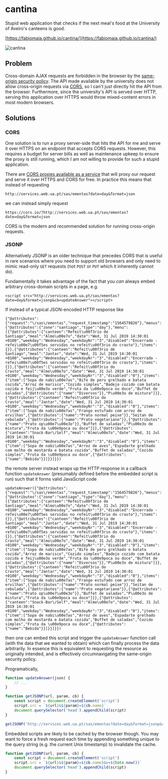 # cantina

Stupid web application that checks if the next meal's food at the University of Aveiro's canteens is good.

[https://fabiomaia.github.io/cantina/](https://fabiomaia.github.io/cantina/)

![cantina](http://i.imgur.com/nOzZbIq.png)

## Problem

Cross-domain AJAX requests are forbidden in the browser by the [same-origin security policy](https://en.wikipedia.org/wiki/Same-origin_policy). The API made available by the university does not allow cross-origin requests via [CORS](https://developer.mozilla.org/en-US/docs/Web/HTTP/CORS), so I can't just directly hit the API from the browser. Furthermore, since the university's API is served over HTTP, serving this application over HTTPS would throw mixed-content errors in most modern browsers.

## Solutions

### CORS

One solution is to run a proxy server-side that hits the API for me and serve it over HTTPS on an endpoint that accepts CORS requests. However, this requires a budget for server bills as well as maintenance upkeep to ensure the proxy is still running, which I am not willing to provide for such a stupid application.

There are [CORS proxies available as a service](https://gist.github.com/jimmywarting/ac1be6ea0297c16c477e17f8fbe51347) that will proxy our request and serve it over HTTPS and CORS for free. In practice this means that instead of requesting

```
http://services.web.ua.pt/sas/ementas?date=day&format=json
```

we can instead simply request

```
https://cors.io/?http://services.web.ua.pt/sas/ementas?date=day&format=json
```

CORS is the modern and recommended solution for running cross-origin requests.

### JSONP

Alternatively JSONP is an older technique that precedes CORS that is useful in rare scenarios where you need to support old browsers and only need to mimic read-only `GET` requests (not `POST` or `PUT` which it inherently cannot do).

Fundamentally it takes advantage of the fact that you *can* always embed arbitrary cross-domain scripts in a page, e.g.

```
<script src="http://services.web.ua.pt/sas/ementas?date=day&format=jsonp&cb=updateAnswer"></script>
```

If instead of a typical JSON-encoded HTTP response like

```
{"@attributes":{"request":"\/sas\/ementas","request_timestamp":"1564579826"},"menus":{"@attributes":{"zone":"santiago","type":"day"},"menu":[{"@attributes":{"canteen":"Refeit\u00f3rio de Santiago","meal":"Almo\u00e7o","date":"Wed, 31 Jul 2019 14:30:01 +0100","weekday":"Wednesday","weekdayNr":"3","disabled":"Encerrado - refei\u00e7\u00f5es servidas no refeit\u00f3rio do crasto"},"items":{}},{"@attributes":{"canteen":"Refeit\u00f3rio de Santiago","meal":"Jantar","date":"Wed, 31 Jul 2019 14:30:01 +0100","weekday":"Wednesday","weekdayNr":"3","disabled":"Encerrado - refei\u00e7\u00f5es servidas no refeit\u00f3rio do crasto"},"items":{}},{"@attributes":{"canteen":"Refeit\u00f3rio do Crasto","meal":"Almo\u00e7o","date":"Wed, 31 Jul 2019 14:30:01 +0100","weekday":"Wednesday","weekdayNr":"3","disabled":"0"},"items":{"item":["Sopa de nabi\u00e7as","Bife de peru grelhado e batata cozida","Arroz de marisco","Cozido simples","Badejo cozido com batata cozida e feij\u00e3o verde","Fruta da \u00e9poca ou doce","Buffet de saladas",{"@attributes":{"name":"Diversos"}},"P\u00e3o de mistura"]}},{"@attributes":{"canteen":"Refeit\u00f3rio do Crasto","meal":"Jantar","date":"Wed, 31 Jul 2019 14:30:01 +0100","weekday":"Wednesday","weekdayNr":"3","disabled":"0"},"items":{"item":["Sopa de nabi\u00e7as","Frango estufado com arroz de ervilhas",{"@attributes":{"name":"Prato normal peixe"}},"Seitan de cebolada",{"@attributes":{"name":"Prato vegetariano"}},{"@attributes":{"name":"Prato op\u00e7\u00e3o"}},"Buffet de saladas","P\u00e3o de mistura","Fruta da \u00e9poca ou doce"]}},{"@attributes":{"canteen":"Snack-Bar\/Self","meal":"Almo\u00e7o","date":"Wed, 31 Jul 2019 14:30:01 +0100","weekday":"Wednesday","weekdayNr":"3","disabled":"0"},"items":{"item":["Sopa de nabi\u00e7as","Arroz de aves","Espadarte grelhado com molho de mostarda e batata cozida","Buffet de saladas","Cozido simples","Fruta da \u00e9poca ou doce",{"@attributes":{"name":"Bebida"}}]}}]}})
```

the remote server instead wraps up the HTTP response in a callback function `updateAnswer` (presumably defined before the embedded script is run) such that it forms valid JavaScript code

```
updateAnswer({"@attributes":{"request":"\/sas\/ementas","request_timestamp":"1564579826"},"menus":{"@attributes":{"zone":"santiago","type":"day"},"menu":[{"@attributes":{"canteen":"Refeit\u00f3rio de Santiago","meal":"Almo\u00e7o","date":"Wed, 31 Jul 2019 14:30:01 +0100","weekday":"Wednesday","weekdayNr":"3","disabled":"Encerrado - refei\u00e7\u00f5es servidas no refeit\u00f3rio do crasto"},"items":{}},{"@attributes":{"canteen":"Refeit\u00f3rio de Santiago","meal":"Jantar","date":"Wed, 31 Jul 2019 14:30:01 +0100","weekday":"Wednesday","weekdayNr":"3","disabled":"Encerrado - refei\u00e7\u00f5es servidas no refeit\u00f3rio do crasto"},"items":{}},{"@attributes":{"canteen":"Refeit\u00f3rio do Crasto","meal":"Almo\u00e7o","date":"Wed, 31 Jul 2019 14:30:01 +0100","weekday":"Wednesday","weekdayNr":"3","disabled":"0"},"items":{"item":["Sopa de nabi\u00e7as","Bife de peru grelhado e batata cozida","Arroz de marisco","Cozido simples","Badejo cozido com batata cozida e feij\u00e3o verde","Fruta da \u00e9poca ou doce","Buffet de saladas",{"@attributes":{"name":"Diversos"}},"P\u00e3o de mistura"]}},{"@attributes":{"canteen":"Refeit\u00f3rio do Crasto","meal":"Jantar","date":"Wed, 31 Jul 2019 14:30:01 +0100","weekday":"Wednesday","weekdayNr":"3","disabled":"0"},"items":{"item":["Sopa de nabi\u00e7as","Frango estufado com arroz de ervilhas",{"@attributes":{"name":"Prato normal peixe"}},"Seitan de cebolada",{"@attributes":{"name":"Prato vegetariano"}},{"@attributes":{"name":"Prato op\u00e7\u00e3o"}},"Buffet de saladas","P\u00e3o de mistura","Fruta da \u00e9poca ou doce"]}},{"@attributes":{"canteen":"Snack-Bar\/Self","meal":"Almo\u00e7o","date":"Wed, 31 Jul 2019 14:30:01 +0100","weekday":"Wednesday","weekdayNr":"3","disabled":"0"},"items":{"item":["Sopa de nabi\u00e7as","Arroz de aves","Espadarte grelhado com molho de mostarda e batata cozida","Buffet de saladas","Cozido simples","Fruta da \u00e9poca ou doce",{"@attributes":{"name":"Bebida"}}]}}]}})
```

then one can embed this script and trigger the `updateAnswer` function call (with the data that we wanted to obtain) which can finally process the data arbitrarily. In essence this is equivalent to requesting the resource as originally intended, and is effectively circumnavigating the same-origin security policy.

Programatically,

```javascript
function updateAnswer(json) {
    // ...
}

function getJSONP(url, param, cb) {
    const script = document.createElement('script')
    script.src = `${url}&${param}=${cb.name}`
    document.querySelector('head').appendChild(script)
}

getJSONP('http://services.web.ua.pt/sas/ementas?date=day&format=jsonp&cb=updateAnswer', 'cb', updateAnswer)
```

Embedded scripts are likely to be cached by the browser though. You may want to force a fresh request each time by appending something unique to the query string (e.g. the current Unix timestamp) to invalidate the cache.

```javascript
function getJSONP(url, param, cb) {
    const script = document.createElement('script')
    script.src = `${url}&${param}=${cb.name}&v=${Date.now()}`
    document.querySelector('head').appendChild(script)
}
```
